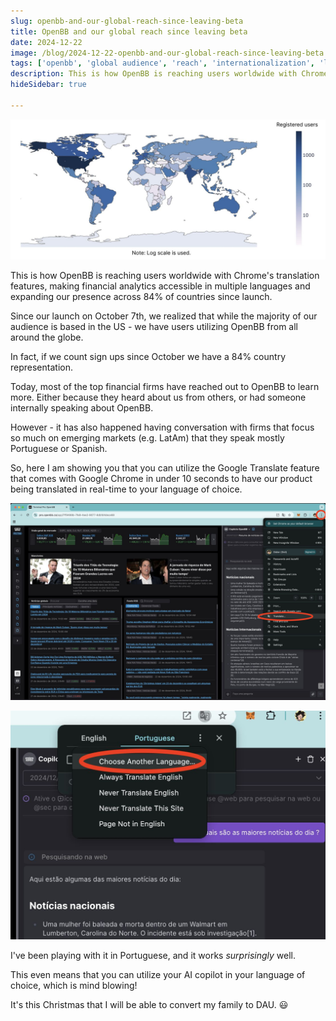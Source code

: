 ```yaml
---
slug: openbb-and-our-global-reach-since-leaving-beta
title: OpenBB and our global reach since leaving beta
date: 2024-12-22
image: /blog/2024-12-22-openbb-and-our-global-reach-since-leaving-beta
tags: ['openbb', 'global audience', 'reach', 'internationalization', 'languages', 'pwa']
description: This is how OpenBB is reaching users worldwide with Chrome's translation features, making financial analytics accessible in multiple languages and expanding our presence across 84% of countries since launch.
hideSidebar: true

---
```


<p align="center">
    <img width="600" src="/blog/2024-12-22-openbb-and-our-global-reach-since-leaving-beta.jpeg"/>
</p>

This is how OpenBB is reaching users worldwide with Chrome's translation features, making financial analytics accessible in multiple languages and expanding our presence across 84% of countries since launch.

<!-- truncate -->

<div style={{borderTop: '1px solid #0088CC', margin: '1.5em 0'}} />

Since our launch on October 7th, we realized that while the majority of our audience is based in the US - we have users utilizing OpenBB from all around the globe.

In fact, if we count sign ups since October we have a 84% country representation.

Today, most of the top financial firms have reached out to OpenBB to learn more. Either because they heard about us from others, or had someone internally speaking about OpenBB.

However - it has also happened having conversation with firms that focus so much on emerging markets (e.g. LatAm) that they speak mostly Portuguese or Spanish.

So, here I am showing you that you can utilize the Google Translate feature that comes with Google Chrome in under 10 seconds to have our product being translated in real-time to your language of choice.

<p align="center">
    <img width="600" src="/blog/2024-12-22-openbb-and-our-global-reach-since-leaving-beta_1.jpeg"/>
</p>

<p align="center">
    <img width="600" src="/blog/2024-12-22-openbb-and-our-global-reach-since-leaving-beta_2.jpeg"/>
</p>

I've been playing with it in Portuguese, and it works *surprisingly* well.

This even means that you can utilize your AI copilot in your language of choice, which is mind blowing!

It's this Christmas that I will be able to convert my family to DAU. 😃
